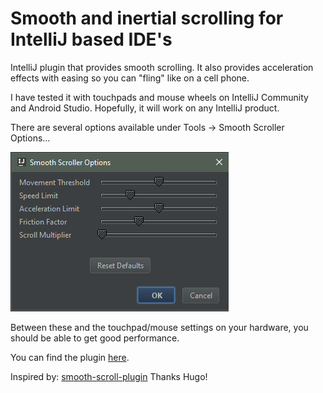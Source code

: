 # Smooth and inertial scrolling for IntelliJ based IDE's

IntelliJ plugin that provides smooth scrolling. It also provides acceleration effects
with easing so you can "fling" like on a cell phone.

I have tested it with touchpads and mouse wheels on IntelliJ Community
and Android Studio. Hopefully, it will work on any IntelliJ product.

There are several options available under Tools -> Smooth Scroller Options...

![options image](.github/options.png)

Between these and the touchpad/mouse settings on your hardware, you should be able to get good performance.


You can find the plugin [here](https://plugins.jetbrains.com/plugin/8246).

Inspired by: [smooth-scroll-plugin](https://github.com/hccampos/smooth-scroll-plugin)
Thanks Hugo!